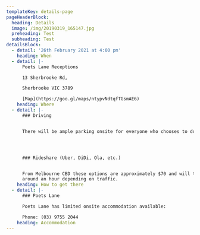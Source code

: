 ```yaml
---
templateKey: details-page
pageHeaderBlock:
  heading: Details
  image: /img/20190319_165147.jpg
  preheading: Test
  subheading: Test
detailsBlock:
  - detail: '26th February 2021 at 4:00 pm'
    heading: When
  - detail: |-
      Poets Lane Receptions

      13 Sherbrooke Rd,

      Sherbrooke VIC 3789

      [Map](https://goo.gl/maps/ntypvNdtqfTGsmAE6)
    heading: Where
  - detail: |-
      ### Driving


      There will be ample parking onsite for everyone who chooses to drive.




      ### Rideshare (Uber, DiDi, Ola, etc.)


      From Melbourne CBD these options are approximately $70 and will take
      around an hour depending on traffic.
    heading: How to get there
  - detail: |-
      ### Poets Lane

      Poets Lane has limited onsite accommodation available:

      Phone: (03) 9755 2044
    heading: Accommodation
---
```

